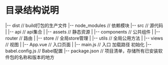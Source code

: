 # 目录结构说明

|-- dist // build打包的生产文件
|-- node_modules // 依赖模块
|-- src // 源代码
|  |-- api // api集合
|  |-- assets // 静态资源
|  |-- components // 公共组件
|  |-- router // 路由
|  |-- store // 全局store管理
|  |-- utils // 全局公用方法
|  |-- views // 视图
|  |-- App.vue // 入口页面
|  |-- main.js // 入口 加载路径 初始化
|-- babel.config.js // Babel配置
|-- package.json // 项目清单，存储所有已安装软件包的名称和版本的地方
